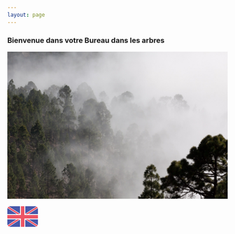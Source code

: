 ```yaml
---
layout: page
---
```

### Bienvenue dans votre Bureau dans les arbres
[![arbres](assets/fog.jpg)](sondage.html "Click!")



[![English](assets/UK.png)](index_en.html "In English")

